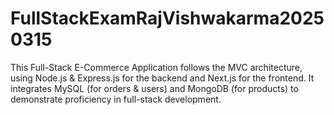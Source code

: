 # FullStackExamRajVishwakarma20250315
This Full-Stack E-Commerce Application follows the MVC architecture, using Node.js &amp; Express.js for the backend and Next.js for the frontend. It integrates MySQL (for orders &amp; users) and MongoDB (for products) to demonstrate proficiency in full-stack development.

